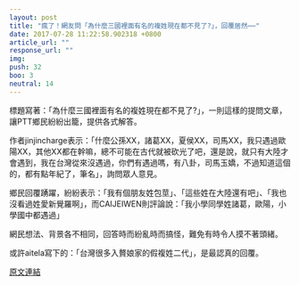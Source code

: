 ```yaml
---
layout: post
title: "瘋了！網友問「為什麼三國裡面有名的複姓現在都不見了?」，回覆居然⋯⋯"
date: 2017-07-28 11:22:58.902318 +0800
article_url: ""
response_url: ""
img: 
push: 32
boo: 3
neutral: 14
---
```


標題寫著：「為什麼三國裡面有名的複姓現在都不見了?」，一則這樣的提問文章，讓PTT鄉民紛紛出籠，提供各式解答。

作者jinjincharge表示：「什麼公孫XX，諸葛XX，夏侯XX，司馬XX，我只遇過歐陽XX，其他XX都在幹嘛，總不可能在古代就被砍光了吧，還是說，就只有大陸才會遇到，我在台灣從來沒遇過，你們有遇過嗎，有八卦，司馬玉嬌，不過知道這個的，都有點年紀了，筆名」，詢問眾人意見。

鄉民回覆踴躍，紛紛表示：「我有個朋友姓包莖」、「這些姓在大陸還有吧」、「我也沒看過姓愛新覺羅啊」，而CAIJEIWEN則評論說：「我小學同學姓諸葛，歐陽，小學國中都遇過」

網民想法、背景各不相同，回答時而紛亂時而搞怪，難免有時令人摸不著頭緒。

或許aitela寫下的：「台灣很多入贅娘家的假複姓二代」，是最認真的回覆。

<a href = "https://www.ptt.cc/bbs/Gossiping/M.1501172534.A.FCC.html">原文連結</a>

